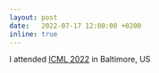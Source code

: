 ```yaml
---
layout: post
date:   2022-07-17 12:00:00 +0200
inline: true
---
```

I attended [ICML 2022](https://icml.cc/Conferences/2022) in Baltimore, US

